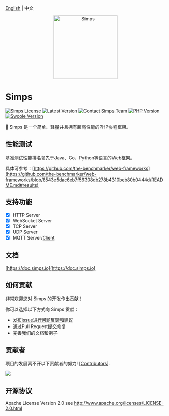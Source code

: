 [English](./README.md) | 中文

<p align="center">
    <a href="https://simps.io" target="_blank">
        <img src="https://cdn.jsdelivr.net/gh/sy-records/staticfile@master/images/simps.png" alt="Simps" height="200px" />
    </a>
</p>

# Simps

[![Simps License](https://poser.pugx.org/simple-swoole/simps/license)](LICENSE)
[![Latest Version](https://img.shields.io/packagist/v/simple-swoole/simps.svg)](https://packagist.org/packages/simple-swoole/simps)
[![Contact Simps Team](https://img.shields.io/badge/contact-@Simps%20Team-blue.svg)](mailto:team@simps.io)
[![PHP Version](https://img.shields.io/badge/php-%3E=7.1-brightgreen.svg)](https://www.php.net)
[![Swoole Version](https://img.shields.io/badge/swoole-%3E=4.4.0-brightgreen.svg)](https://github.com/swoole/swoole-src)

🚀 Simps 是一个简单、轻量并且拥有超高性能的PHP协程框架。

## 性能测试

基准测试性能排名领先于Java、Go、Python等语言的Web框架。

具体可参考：[https://github.com/the-benchmarker/web-frameworks](https://github.com/the-benchmarker/web-frameworks/blob/8543e5dac6eb7f56308db278b4310beb80b0444d/README.md#results)

## 支持功能

* [x] HTTP Server
* [x] WebSocket Server
* [x] TCP Server
* [x] UDP Server
* [x] MQTT Server/[Client](https://github.com/simps/mqtt)

## 文档

[https://doc.simps.io](https://doc.simps.io)

## 如何贡献

非常欢迎您对 Simps 的开发作出贡献！

你可以选择以下方式向 Simps 贡献：

* [发布issue进行问题反馈和建议](https://github.com/simple-swoole/simps/issues)
* 通过Pull Request提交修复
* 完善我们的文档和例子

## 贡献者

项目的发展离不开以下贡献者的努力! [[Contributors](https://github.com/simple-swoole/simps/graphs/contributors)].

<a href="https://github.com/simple-swoole/simps/graphs/contributors"><img src="https://opencollective.com/simps/contributors.svg?width=890&button=false" /></a>

## 开源协议

Apache License Version 2.0 see http://www.apache.org/licenses/LICENSE-2.0.html

